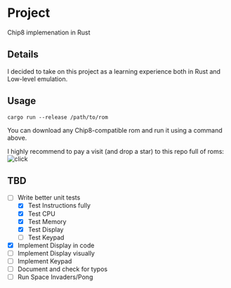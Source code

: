 # Project

Chip8 implemenation in Rust

## Details

I decided to take on this project as a learning experience both in Rust and Low-level emulation.

## Usage

```shell
cargo run --release /path/to/rom
```

You can download any Chip8-compatible rom and run it using a command above.

I highly recommend to pay a visit (and drop a star) to this repo full of roms:
![click](https://github.com/loktar00/chip8/tree/master/roms)

## TBD

- [ ] Write better unit tests
  - [x] Test Instructions fully
  - [x] Test CPU
  - [x] Test Memory
  - [x] Test Display
  - [ ] Test Keypad
- [x] Implement Display in code
- [ ] Implement Display visually
- [ ] Implement Keypad
- [ ] Document and check for typos
- [ ] Run Space Invaders/Pong

